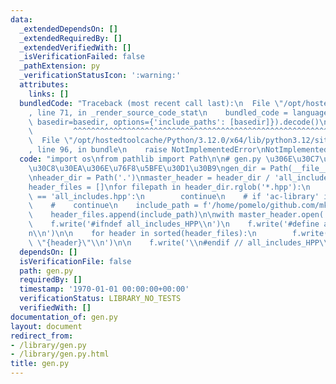 ```yaml
---
data:
  _extendedDependsOn: []
  _extendedRequiredBy: []
  _extendedVerifiedWith: []
  _isVerificationFailed: false
  _pathExtension: py
  _verificationStatusIcon: ':warning:'
  attributes:
    links: []
  bundledCode: "Traceback (most recent call last):\n  File \"/opt/hostedtoolcache/Python/3.12.0/x64/lib/python3.12/site-packages/onlinejudge_verify/documentation/build.py\"\
    , line 71, in _render_source_code_stat\n    bundled_code = language.bundle(stat.path,\
    \ basedir=basedir, options={'include_paths': [basedir]}).decode()\n          \
    \         ^^^^^^^^^^^^^^^^^^^^^^^^^^^^^^^^^^^^^^^^^^^^^^^^^^^^^^^^^^^^^^^^^^^^^^^^^^^^^^^^^\n\
    \  File \"/opt/hostedtoolcache/Python/3.12.0/x64/lib/python3.12/site-packages/onlinejudge_verify/languages/python.py\"\
    , line 96, in bundle\n    raise NotImplementedError\nNotImplementedError\n"
  code: "import os\nfrom pathlib import Path\n\n# gen.py \u306E\u30C7\u30A3\u30EC\u30AF\
    \u30C8\u30EA\u306E\u76F8\u5BFE\u30D1\u30B9\ngen_dir = Path(__file__).resolve().parent\n\
    \nheader_dir = Path('.')\nmaster_header = header_dir / 'all_includes.hpp'\n\n\
    header_files = []\nfor filepath in header_dir.rglob('*.hpp'):\n    if filepath.name\
    \ == 'all_includes.hpp':\n        continue\n    # if 'ac-library' in filepath.parts:\n\
    \    #    continue\n    include_path = f'/home/pomelo/github.com/mkreem_library/{filepath.relative_to(header_dir).as_posix()}'\n\
    \    header_files.append(include_path)\n\nwith master_header.open('w') as f:\n\
    \    f.write('#ifndef all_includes_HPP\\n')\n    f.write('#define all_includes_HPP\\\
    n\\n')\n\n    for header in sorted(header_files):\n        f.write(f'#include\
    \ \"{header}\"\\n')\n\n    f.write('\\n#endif // all_includes_HPP\\n')\n"
  dependsOn: []
  isVerificationFile: false
  path: gen.py
  requiredBy: []
  timestamp: '1970-01-01 00:00:00+00:00'
  verificationStatus: LIBRARY_NO_TESTS
  verifiedWith: []
documentation_of: gen.py
layout: document
redirect_from:
- /library/gen.py
- /library/gen.py.html
title: gen.py
---
```

